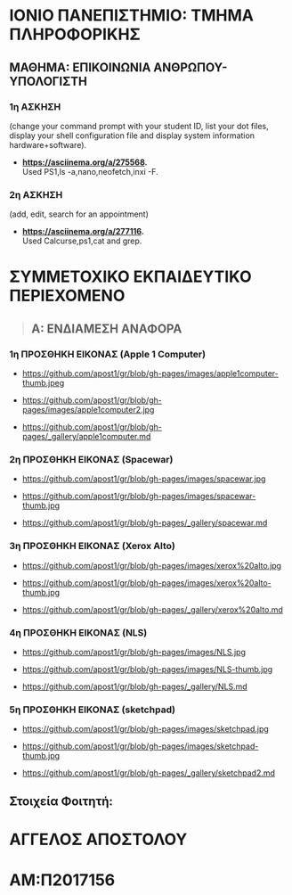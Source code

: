 # ΙΟΝΙΟ ΠΑΝΕΠΙΣΤΗΜΙΟ: ΤΜΗΜΑ ΠΛΗΡΟΦΟΡΙΚΗΣ 
## ΜΑΘΗΜΑ: ΕΠΙΚΟΙΝΩΝΙΑ ΑΝΘΡΩΠΟΥ-ΥΠΟΛΟΓΙΣΤΗ
 


### 1η ΑΣΚΗΣΗ  
(change your command prompt with your student ID, list your dot files, display your shell configuration file and display system information hardware+software).  


- **https://asciinema.org/a/275568.**  
 Used PS1,ls -a,nano,neofetch,inxi -F.   



### 2η ΑΣΚΗΣΗ  
 (add, edit, search for an appointment) 


- **https://asciinema.org/a/277116.**  
Used Calcurse,ps1,cat and grep.     
# ΣΥΜΜΕΤΟΧΙΚΟ ΕΚΠΑΙΔΕΥΤΙΚΟ ΠΕΡΙΕΧΟΜΕΝΟ  
> ## Α: ΕΝΔΙΑΜΕΣΗ ΑΝΑΦΟΡΑ
  
    
      
        
          
          
  
   
  
    
  ### 1η ΠΡΟΣΘΗΚΗ ΕΙΚΟΝΑΣ (Apple 1 Computer)
  
  
 - https://github.com/apost1/gr/blob/gh-pages/images/apple1computer-thumb.jpeg 
  
 - https://github.com/apost1/gr/blob/gh-pages/images/apple1computer2.jpg  
  
 - https://github.com/apost1/gr/blob/gh-pages/_gallery/apple1computer.md  
   
  ### 2η ΠΡΟΣΘΗΚΗ ΕΙΚΟΝΑΣ (Spacewar)  
   
 - https://github.com/apost1/gr/blob/gh-pages/images/spacewar.jpg  
  
 - https://github.com/apost1/gr/blob/gh-pages/images/spacewar-thumb.jpg  
  
 - https://github.com/apost1/gr/blob/gh-pages/_gallery/spacewar.md  
  
  ### 3η ΠΡΟΣΘΗΚΗ ΕΙΚΟΝΑΣ (Xerox Alto)  
  
 - https://github.com/apost1/gr/blob/gh-pages/images/xerox%20alto.jpg  
  
 - https://github.com/apost1/gr/blob/gh-pages/images/xerox%20alto-thumb.jpg  
  
 - https://github.com/apost1/gr/blob/gh-pages/_gallery/xerox%20alto.md  
  
  ### 4η ΠΡΟΣΘΗΚΗ ΕΙΚΟΝΑΣ (NLS)  
  
 - https://github.com/apost1/gr/blob/gh-pages/images/NLS.jpg  
  
 - https://github.com/apost1/gr/blob/gh-pages/images/NLS-thumb.jpg  
  
 - https://github.com/apost1/gr/blob/gh-pages/_gallery/NLS.md  
  
  ### 5η ΠΡΟΣΘΗΚΗ ΕΙΚΟΝΑΣ (sketchpad)  
  
 - https://github.com/apost1/gr/blob/gh-pages/images/sketchpad.jpg  
  
 - https://github.com/apost1/gr/blob/gh-pages/images/sketchpad-thumb.jpg  
  
 - https://github.com/apost1/gr/blob/gh-pages/_gallery/sketchpad2.md
  
  
  
  




 
## Στοιχεία Φοιτητή: 

# ΑΓΓΕΛΟΣ ΑΠΟΣΤΟΛΟΥ  
# ΑM:Π2017156  
